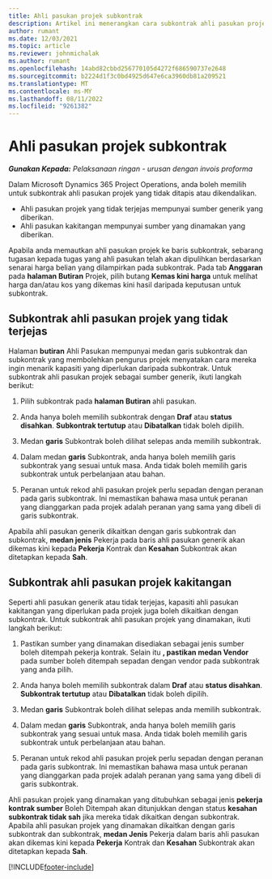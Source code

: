 ```yaml
---
title: Ahli pasukan projek subkontrak
description: Artikel ini menerangkan cara subkontrak ahli pasukan projek dalam Microsoft Dynamics 365 Project Operations.
author: rumant
ms.date: 12/03/2021
ms.topic: article
ms.reviewer: johnmichalak
ms.author: rumant
ms.openlocfilehash: 14abd82cbbd256770105d4272f686590737e2648
ms.sourcegitcommit: b2224d1f3c0bd4925d647e6ca3960db81a209521
ms.translationtype: MT
ms.contentlocale: ms-MY
ms.lasthandoff: 08/11/2022
ms.locfileid: "9261382"
---
```

# <a name="subcontracting-project-team-members"></a>Ahli pasukan projek subkontrak

_**Gunakan Kepada:** Pelaksanaan ringan - urusan dengan invois proforma_

Dalam Microsoft Dynamics 365 Project Operations, anda boleh memilih untuk subkontrak ahli pasukan projek yang tidak ditapis atau dikendalikan.

- Ahli pasukan projek yang tidak terjejas mempunyai sumber generik yang diberikan.
- Ahli pasukan kakitangan mempunyai sumber yang dinamakan yang diberikan.

Apabila anda memautkan ahli pasukan projek ke baris subkontrak, sebarang tugasan kepada tugas yang ahli pasukan telah akan dipulihkan berdasarkan senarai harga belian yang dilampirkan pada subkontrak.  Pada tab **Anggaran** pada **halaman Butiran** Projek, pilih butang **Kemas kini harga** untuk melihat harga dan/atau kos yang dikemas kini hasil daripada keputusan untuk subkontrak. 

## <a name="subcontracting-an-unstaffed-project-team-member"></a>Subkontrak ahli pasukan projek yang tidak terjejas
Halaman **butiran** Ahli Pasukan mempunyai medan garis subkontrak dan subkontrak yang membolehkan pengurus projek menyatakan cara mereka ingin menarik kapasiti yang diperlukan daripada subkontrak. Untuk subkontrak ahli pasukan projek sebagai sumber generik, ikuti langkah berikut:

1.  Pilih subkontrak pada **halaman Butiran** ahli pasukan.

2.  Anda hanya boleh memilih subkontrak dengan **Draf** atau **status disahkan**. **Subkontrak tertutup** atau **Dibatalkan** tidak boleh dipilih. 

3.  Medan **garis** Subkontrak boleh dilihat selepas anda memilih subkontrak.

4.  Dalam medan **garis** Subkontrak, anda hanya boleh memilih garis subkontrak yang sesuai untuk masa. Anda tidak boleh memilih garis subkontrak untuk perbelanjaan atau bahan.

5.  Peranan untuk rekod ahli pasukan projek perlu sepadan dengan peranan pada garis subkontrak. Ini memastikan bahawa masa untuk peranan yang dianggarkan pada projek adalah peranan yang sama yang dibeli di garis subkontrak. 

Apabila ahli pasukan generik dikaitkan dengan garis subkontrak dan subkontrak, **medan jenis** Pekerja pada baris ahli pasukan generik akan dikemas kini kepada **Pekerja** Kontrak dan **Kesahan** Subkontrak akan ditetapkan kepada **Sah**.

## <a name="subcontracting-a-staffed-project-team-member"></a>Subkontrak ahli pasukan projek kakitangan
Seperti ahli pasukan generik atau tidak terjejas, kapasiti ahli pasukan kakitangan yang diperlukan pada projek juga boleh dikaitkan dengan subkontrak. Untuk subkontrak ahli pasukan projek yang dinamakan, ikuti langkah berikut:

1.  Pastikan sumber yang dinamakan disediakan sebagai jenis sumber boleh ditempah pekerja kontrak. Selain itu **, pastikan medan Vendor** pada sumber boleh ditempah sepadan dengan vendor pada subkontrak yang anda pilih. 

2.  Anda hanya boleh memilih subkontrak dalam **Draf** atau **status disahkan**. **Subkontrak tertutup** atau **Dibatalkan** tidak boleh dipilih. 

3.  Medan **garis** Subkontrak boleh dilihat selepas anda memilih subkontrak.

4.  Dalam medan **garis** Subkontrak, anda hanya boleh memilih garis subkontrak yang sesuai untuk masa. Anda tidak boleh memilih garis subkontrak untuk perbelanjaan atau bahan.

5.  Peranan untuk rekod ahli pasukan projek perlu sepadan dengan peranan pada garis subkontrak. Ini memastikan bahawa masa untuk peranan yang dianggarkan pada projek adalah peranan yang sama yang dibeli di garis subkontrak. 

Ahli pasukan projek yang dinamakan yang ditubuhkan sebagai jenis **pekerja kontrak sumber** Boleh Ditempah akan ditunjukkan dengan status **kesahan subkontrak tidak sah** jika mereka tidak dikaitkan dengan subkontrak. Apabila ahli pasukan projek yang dinamakan dikaitkan dengan garis subkontrak dan subkontrak, **medan Jenis** Pekerja dalam baris ahli pasukan akan dikemas kini kepada **Pekerja** Kontrak dan **Kesahan** Subkontrak akan ditetapkan kepada **Sah**.

[!INCLUDE[footer-include](../../includes/footer-banner.md)]
